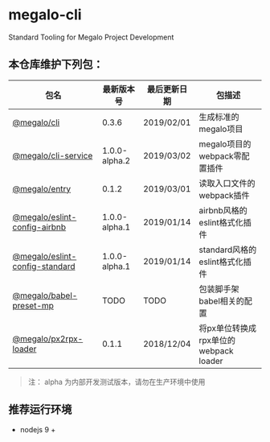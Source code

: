 # megalo-cli
Standard Tooling for Megalo Project Development 

## 本仓库维护下列包：

| 包名 | 最新版本号 | 最后更新日期 | 包描述
| ------ | ------ | ------ | ------ |
| [@megalo/cli](./packages/@megalo/cli) | 0.3.6 | 2019/02/01 | 生成标准的megalo项目 |
| [@megalo/cli-service](./packages/@megalo/cli-service) | 1.0.0-alpha.2 | 2019/03/02 | megalo项目的webpack零配置插件
| [@megalo/entry](./packages/@megalo/entry) | 0.1.2 | 2019/03/01 | 读取入口文件的webpack插件 |
| [@megalo/eslint-config-airbnb](./packages/@megalo/eslint-config-airbnb) | 1.0.0-alpha.1 | 2019/01/14 | airbnb风格的eslint格式化插件 |
| [@megalo/eslint-config-standard](./packages/@megalo/eslint-config-standard) | 1.0.0-alpha.1 | 2019/01/14 | standard风格的eslint格式化插件 |
| [@megalo/babel-preset-mp](./packages/@megalo/babel-preset-mp) | TODO | TODO | 包装脚手架babel相关的配置 |
| [@megalo/px2rpx-loader](./packages/@megalo/px2rpx-loader) | 0.1.1 | 2018/12/04 | 将px单位转换成rpx单位的webpack loader |

> 注： alpha 为内部开发测试版本，请勿在生产环境中使用

## 推荐运行环境
- nodejs 9 +
